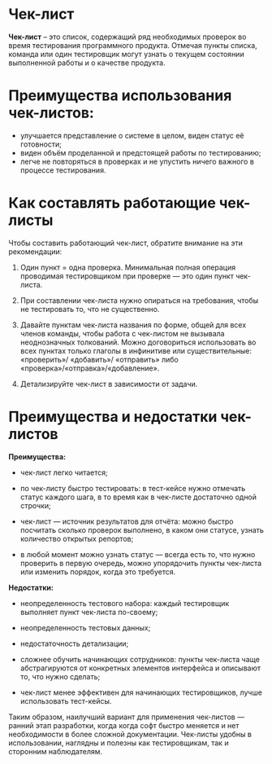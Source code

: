 # Чек-лист
**Чек-лист** – это список, содержащий ряд необходимых проверок во время тестирования программного продукта. Отмечая пункты списка, команда или один тестировщик могут узнать о текущем состоянии выполненной работы и о качестве продукта.

# Преимущества использования чек-листов:

* улучшается представление о системе в целом, виден статус её готовности;
* виден объём проделанной и предстоящей работы по тестированию;
* легче не повторяться в проверках и не упустить ничего важного в процессе тестирования.

# Как составлять работающие чек-листы
Чтобы составить работающий чек-лист, обратите внимание на эти рекомендации:

1. Один пункт = одна проверка. Минимальная полная операция проводимая тестировщиком при проверке — это один пункт чек-листа.

2. При составлении чек-листа нужно опираться на требования, чтобы не тестировать то, что не существенно.

3. Давайте пунктам чек-листа названия по форме, общей для всех членов команды, чтобы работа с чек-листом не вызывала неоднозначных толкований. Можно договориться использовать во всех пунктах только глаголы в инфинитиве или существительные: «проверить»/ «добавить»/ «отправить» либо «проверка»/«отправка»/«добавление».

4. Детализируйте чек-лист в зависимости от задачи.

# Преимущества и недостатки чек-листов

**Преимущества:**

* чек-лист легко читается;

* по чек-листу быстро тестировать: в тест-кейсе нужно отмечать статус каждого шага, в то время как в чек-листе достаточно одной строчки;

* чек-лист — источник результатов для отчёта: можно быстро посчитать сколько проверок выполнено, в каком они статусе, узнать количество открытых репортов;

* в любой момент можно узнать статус — всегда есть то, что нужно проверить в первую очередь, можно упорядочить пункты чек-листа или изменить порядок, когда это требуется.

**Недостатки:**

* неопределенность тестового набора: каждый тестировщик выполняет пункт чек-листа по-своему;

* неопределенность тестовых данных;

* недостаточность детализации;

* сложнее обучить начинающих сотрудников: пункты чек-листа чаще абстрагируются от конкретных элементов интерфейса и описывают то, что нужно сделать;

* чек-лист менее эффективен для начинающих тестировщиков, лучше использовать тест-кейсы.

Таким образом, наилучший вариант для применения чек-листов — ранний этап разработки, когда когда софт быстро меняется и нет необходимости в более сложной документации. Чек-листы удобны в использовании, наглядны и полезны как тестировщикам, так и сторонним наблюдателям.